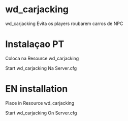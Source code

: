 # wd_carjacking
wd_carjacking Evita os players roubarem carros de NPC 

# Instalaçao PT

Coloca na Resource wd_carjacking 

Start wd_carjacking Na Server.cfg

# EN installation

Place in Resource wd_carjacking

Start wd_carjacking On Server.cfg
